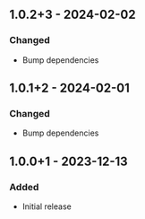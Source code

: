 ## 1.0.2+3 - 2024-02-02
### Changed
- Bump dependencies

## 1.0.1+2 - 2024-02-01
### Changed
- Bump dependencies

## 1.0.0+1 - 2023-12-13
### Added
- Initial release
